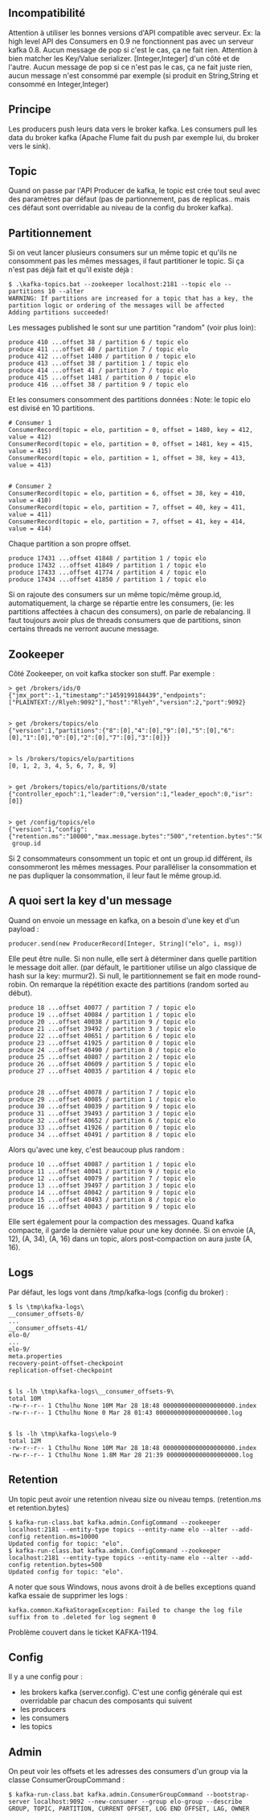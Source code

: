 
## Incompatibilité

Attention à utiliser les bonnes versions d'API compatible avec serveur. Ex: la high level API des Consumers en 0.9 ne fonctionnent pas avec un serveur kafka 0.8. Aucun message de pop si c'est le cas, ça ne fait rien. Attention à bien matcher les Key/Value serializer. [Integer,Integer] d'un côté et de l'autre. Aucun message de pop si ce n'est pas le cas, ça ne fait juste rien, aucun message n'est consommé par exemple (si produit en String,String et consommé en Integer,Integer) 

## Principe

Les producers push leurs data vers le broker kafka. Les consumers pull les data du broker kafka (Apache Flume fait du push par exemple lui, du broker vers le sink). 

## Topic

Quand on passe par l'API Producer de kafka, le topic est crée tout seul avec des paramètres par défaut (pas de partionnement, pas de replicas.. mais ces défaut sont overridable au niveau de la config du broker kafka). 

## Partitionnement

Si on veut lancer plusieurs consumers sur un même topic et qu'ils ne consomment pas les mêmes messages, il faut partitioner le topic. Si ça n'est pas déjà fait et qu'il existe déjà : 
    
    
    $ .\kafka-topics.bat --zookeeper localhost:2181 --topic elo --partitions 10 --alter
    WARNING: If partitions are increased for a topic that has a key, the partition logic or ordering of the messages will be affected
    Adding partitions succeeded!

Les messages published le sont sur une partition "random" (voir plus loin): 
    
    
    produce 410 ...offset 38 / partition 6 / topic elo
    produce 411 ...offset 40 / partition 7 / topic elo
    produce 412 ...offset 1480 / partition 0 / topic elo
    produce 413 ...offset 38 / partition 1 / topic elo
    produce 414 ...offset 41 / partition 7 / topic elo
    produce 415 ...offset 1481 / partition 0 / topic elo
    produce 416 ...offset 38 / partition 9 / topic elo

Et les consumers consomment des partitions données : Note: le topic elo est divisé en 10 partitions. 
    
    
    # Consumer 1
    ConsumerRecord(topic = elo, partition = 0, offset = 1480, key = 412, value = 412)
    ConsumerRecord(topic = elo, partition = 0, offset = 1481, key = 415, value = 415)
    ConsumerRecord(topic = elo, partition = 1, offset = 38, key = 413, value = 413)
    
    
    # Consumer 2
    ConsumerRecord(topic = elo, partition = 6, offset = 38, key = 410, value = 410)
    ConsumerRecord(topic = elo, partition = 7, offset = 40, key = 411, value = 411)
    ConsumerRecord(topic = elo, partition = 7, offset = 41, key = 414, value = 414)

Chaque partition a son propre offset. 
    
    
    produce 17431 ...offset 41848 / partition 1 / topic elo
    produce 17432 ...offset 41849 / partition 1 / topic elo
    produce 17433 ...offset 41774 / partition 4 / topic elo
    produce 17434 ...offset 41850 / partition 1 / topic elo

Si on rajoute des consumers sur un même topic/même group.id, automatiquement, la charge se répartie entre les consumers, (ie: les partitions affectées à chacun des consumers), on parle de rebalancing. Il faut toujours avoir plus de threads consumers que de partitions, sinon certains threads ne verront aucune message. 

## Zookeeper

Côté Zookeeper, on voit kafka stocker son stuff. Par exemple : 
    
    
    > get /brokers/ids/0
    {"jmx_port":-1,"timestamp":"1459199184439","endpoints":["PLAINTEXT://Rlyeh:9092"],"host":"Rlyeh","version":2,"port":9092}
    
    
    > get /brokers/topics/elo
    {"version":1,"partitions":{"8":[0],"4":[0],"9":[0],"5":[0],"6":[0],"1":[0],"0":[0],"2":[0],"7":[0],"3":[0]}}
    
    
    > ls /brokers/topics/elo/partitions
    [0, 1, 2, 3, 4, 5, 6, 7, 8, 9]
    
    
    > get /brokers/topics/elo/partitions/0/state
    {"controller_epoch":1,"leader":0,"version":1,"leader_epoch":0,"isr":[0]}
    
    
    > get /config/topics/elo
    {"version":1,"config":{"retention.ms":"10000","max.message.bytes":"500","retention.bytes":"500"}}
     group.id

Si 2 consommateurs consomment un topic et ont un group.id différent, ils consommeront les mêmes messages. Pour paralléliser la consommation et ne pas dupliquer la consommation, il leur faut le même group.id. 

## A quoi sert la key d'un message

Quand on envoie un message en kafka, on a besoin d'une key et d'un payload : 
    
    
    producer.send(new ProducerRecord[Integer, String]("elo", i, msg))

Elle peut être nulle. Si non nulle, elle sert à déterminer dans quelle partition le message doit aller. (par défault, le partitioner utilise un algo classique de hash sur la key: murmur2). Si null, le partitionnement se fait en mode round-robin. On remarque la répétition exacte des partitions (random sorted au début). 
    
    
    produce 18 ...offset 40077 / partition 7 / topic elo
    produce 19 ...offset 40084 / partition 1 / topic elo
    produce 20 ...offset 40038 / partition 9 / topic elo
    produce 21 ...offset 39492 / partition 3 / topic elo
    produce 22 ...offset 40651 / partition 6 / topic elo
    produce 23 ...offset 41925 / partition 0 / topic elo
    produce 24 ...offset 40490 / partition 8 / topic elo
    produce 25 ...offset 40807 / partition 2 / topic elo
    produce 26 ...offset 40609 / partition 5 / topic elo
    produce 27 ...offset 40035 / partition 4 / topic elo
    
    
    produce 28 ...offset 40078 / partition 7 / topic elo
    produce 29 ...offset 40085 / partition 1 / topic elo
    produce 30 ...offset 40039 / partition 9 / topic elo
    produce 31 ...offset 39493 / partition 3 / topic elo
    produce 32 ...offset 40652 / partition 6 / topic elo
    produce 33 ...offset 41926 / partition 0 / topic elo
    produce 34 ...offset 40491 / partition 8 / topic elo

Alors qu'avec une key, c'est beaucoup plus random : 
    
    
    produce 10 ...offset 40087 / partition 1 / topic elo
    produce 11 ...offset 40041 / partition 9 / topic elo
    produce 12 ...offset 40079 / partition 7 / topic elo
    produce 13 ...offset 39497 / partition 3 / topic elo
    produce 14 ...offset 40042 / partition 9 / topic elo
    produce 15 ...offset 40493 / partition 8 / topic elo
    produce 16 ...offset 40043 / partition 9 / topic elo

Elle sert également pour la compaction des messages. Quand kafka compacte, il garde la dernière value pour une key donnée. Si on envoie (A, 12), (A, 34), (A, 16) dans un topic, alors post-compaction on aura juste (A, 16). 

## Logs

Par défaut, les logs vont dans /tmp/kafka-logs (config du broker) : 
    
    
    $ ls \tmp\kafka-logs\
    __consumer_offsets-0/
    ...
    __consumer_offsets-41/
    elo-0/
    ...
    elo-9/
    meta.properties
    recovery-point-offset-checkpoint
    replication-offset-checkpoint
    
    
    $ ls -lh \tmp\kafka-logs\__consumer_offsets-9\
    total 10M
    -rw-r--r-- 1 Cthulhu None 10M Mar 28 18:48 00000000000000000000.index
    -rw-r--r-- 1 Cthulhu None 0 Mar 28 01:43 00000000000000000000.log
    
    
    $ ls -lh \tmp\kafka-logs\elo-9
    total 12M
    -rw-r--r-- 1 Cthulhu None 10M Mar 28 18:48 00000000000000000000.index
    -rw-r--r-- 1 Cthulhu None 1.8M Mar 28 21:39 00000000000000000000.log

## Retention

Un topic peut avoir une retention niveau size ou niveau temps. (retention.ms et retention.bytes) 
    
    
    $ kafka-run-class.bat kafka.admin.ConfigCommand --zookeeper localhost:2181 --entity-type topics --entity-name elo --alter --add-config retention.ms=10000
    Updated config for topic: "elo".
    $ kafka-run-class.bat kafka.admin.ConfigCommand --zookeeper localhost:2181 --entity-type topics --entity-name elo --alter --add-config retention.bytes=500
    Updated config for topic: "elo".

A noter que sous Windows, nous avons droit à de belles exceptions quand kafka essaie de supprimer les logs : 
    
    
    kafka.common.KafkaStorageException: Failed to change the log file suffix from to .deleted for log segment 0

Problème couvert dans le ticket KAFKA-1194. 

## Config

Il y a une config pour : 

  * les brokers kafka (server.config). C'est une config générale qui est overridable par chacun des composants qui suivent
  * les producers
  * les consumers
  * les topics

## Admin

On peut voir les offsets et les adresses des consumers d'un group via la classe ConsumerGroupCommand : 
    
    
    $ kafka-run-class.bat kafka.admin.ConsumerGroupCommand --bootstrap-server localhost:9092 --new-consumer --group elo-group --describe
    GROUP, TOPIC, PARTITION, CURRENT OFFSET, LOG END OFFSET, LAG, OWNER